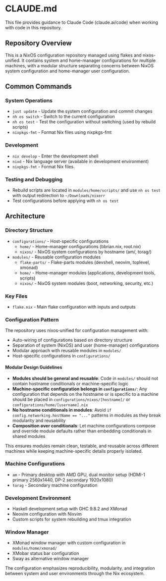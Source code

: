 # CLAUDE.md

This file provides guidance to Claude Code (claude.ai/code) when working with code in this repository.

## Repository Overview

This is a NixOS configuration repository managed using flakes and nixos-unified. It contains system and home-manager configurations for multiple machines, with a modular structure separating concerns between NixOS system configuration and home-manager user configuration.

## Common Commands

### System Operations
- `just update` - Update the system configuration and commit changes
- `nh os switch` - Switch to the current configuration
- `nh os test` - Test the configuration without switching (used by rebuild scripts)
- `nixpkgs-fmt` - Format Nix files using nixpkgs-fmt

### Development
- `nix develop` - Enter the development shell
- `nixd` - Nix language server (available in development environment)
- `nixpkgs-fmt` - Format Nix files

### Testing and Debugging
- Rebuild scripts are located in `modules/home/scripts/` and use `nh os test` with output redirection to `~/Downloads/nixerr`
- Test configurations before applying with `nh os test`

## Architecture

### Directory Structure
- `configurations/` - Host-specific configurations
  - `home/` - Home-manager configurations (bbrian.nix, root.nix)
  - `nixos/` - NixOS system configurations by hostname (am/, torag/)
- `modules/` - Reusable configuration modules
  - `flake-parts/` - Flake-parts modules (devshell, neovim, toplevel, xmonad)
  - `home/` - Home-manager modules (applications, development tools, scripts)
  - `nixos/` - NixOS system modules (boot, networking, security, etc.)

### Key Files
- `flake.nix` - Main flake configuration with inputs and outputs

### Configuration Pattern
The repository uses nixos-unified for configuration management with:
- Auto-wiring of configurations based on directory structure
- Separation of system (NixOS) and user (home-manager) configurations
- Modular approach with reusable modules in `modules/`
- Host-specific configurations in `configurations/`

#### Modular Design Guidelines
- **Modules should be general and reusable**: Code in `modules/` should not contain hostname conditionals or machine-specific logic
- **Machine-specific configuration belongs in `configurations/`**: Any configuration that depends on the hostname or is specific to a machine should be placed in `configurations/nixos/[hostname]/` or `configurations/home/[username].nix`
- **No hostname conditionals in modules**: Avoid `if config.networking.hostName == "..."` patterns in modules as they break modularity and reusability
- **Composition over conditionals**: Let machine configurations compose and override module defaults rather than embedding conditionals in shared modules

This ensures modules remain clean, testable, and reusable across different machines while keeping machine-specific details properly isolated.

### Machine Configurations
- `am` - Primary desktop with AMD GPU, dual monitor setup (HDMI-1 primary 2560x1440, DP-2 secondary 1920x1080)
- `torag` - Secondary machine configuration

### Development Environment
- Haskell development setup with GHC 9.8.2 and XMonad
- Neovim configuration with Nixvim
- Custom scripts for system rebuilding and tmux integration

### Window Manager
- XMonad window manager with custom configuration in `modules/home/xmonad/`
- XMobar status bar configuration
- Sway as alternative window manager

The configuration emphasizes reproducibility, modularity, and integration between system and user environments through the Nix ecosystem.

